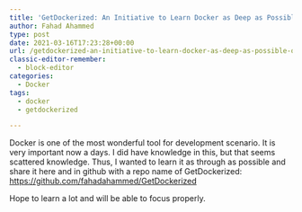 ```yaml
---
title: 'GetDockerized: An Initiative to Learn Docker as Deep as Possible, Once Again'
author: Fahad Ahammed
type: post
date: 2021-03-16T17:23:28+00:00
url: /getdockerized-an-initiative-to-learn-docker-as-deep-as-possible-once-again/
classic-editor-remember:
  - block-editor
categories:
  - Docker
tags:
  - docker
  - getdockerized

---
```

Docker is one of the most wonderful tool for development scenario. It is very important now a days. I did have knowledge in this, but that seems scattered knowledge. Thus, I wanted to learn it as through as possible and share it here and in github with a repo name of GetDockerized: <a href="https://github.com/fahadahammed/GetDockerized" target="_blank" rel="noreferrer noopener">https://github.com/fahadahammed/GetDockerized</a>

Hope to learn a lot and will be able to focus properly.